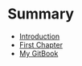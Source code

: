 # Summary

* [Introduction](README.md)
* [First Chapter](chapter1.md)
* [My GitBook](my-gitbook.md)

